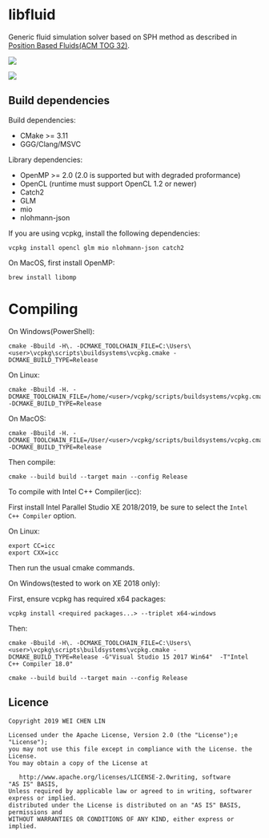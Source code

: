 libfluid
========

Generic fluid simulation solver based on SPH method as described in [Position Based Fluids(ACM TOG 32)](http://mmacklin.com/pbf_sig_preprint.pdf).

![](a.gif)

![](b.gif)

## Build dependencies

Build dependencies:

 * CMake >= 3.11
 * GGG/Clang/MSVC

Library dependencies:

 * OpenMP >= 2.0 (2.0 is supported but with degraded proformance)
 * OpenCL (runtime must support OpenCL 1.2 or newer)
 * Catch2
 * GLM
 * mio
 * nlohmann-json
 
If you are using vcpkg, install the following dependencies:

    vcpkg install opencl glm mio nlohmann-json catch2

On MacOS, first install OpenMP:

    brew install libomp    

# Compiling

On Windows(PowerShell):

    cmake -Bbuild -H\. -DCMAKE_TOOLCHAIN_FILE=C:\Users\<user>\vcpkg\scripts\buildsystems\vcpkg.cmake -DCMAKE_BUILD_TYPE=Release

On Linux:

    cmake -Bbuild -H. -DCMAKE_TOOLCHAIN_FILE=/home/<user>/vcpkg/scripts/buildsystems/vcpkg.cmake -DCMAKE_BUILD_TYPE=Release

On MacOS:

    cmake -Bbuild -H. -DCMAKE_TOOLCHAIN_FILE=/User/<user>/vcpkg/scripts/buildsystems/vcpkg.cmake -DCMAKE_BUILD_TYPE=Release

Then compile:

    cmake --build build --target main --config Release



To compile with Intel C++ Compiler(icc):

First install Intel Parallel Studio XE 2018/2019, be sure to select the `Intel C++ Compiler` option.

On Linux:

    export CC=icc
    export CXX=icc
    
Then run the usual cmake commands.


On Windows(tested to work on XE 2018 only):

First, ensure vcpkg has required x64 packages:

    vcpkg install <required packages...> --triplet x64-windows

Then:

    cmake -Bbuild -H\. -DCMAKE_TOOLCHAIN_FILE=C:\Users\<user>\vcpkg\scripts\buildsystems\vcpkg.cmake -DCMAKE_BUILD_TYPE=Release -G"Visual Studio 15 2017 Win64"  -T"Intel C++ Compiler 18.0"
    
    cmake --build build --target main --config Release
    

## Licence

    Copyright 2019 WEI CHEN LIN
    
    Licensed under the Apache License, Version 2.0 (the "License");e "License");
    you may not use this file except in compliance with the License. the License.
    You may obtain a copy of the License at
    
       http://www.apache.org/licenses/LICENSE-2.0writing, software
    "AS IS" BASIS,
    Unless required by applicable law or agreed to in writing, softwarer express or implied.
    distributed under the License is distributed on an "AS IS" BASIS, permissions and
    WITHOUT WARRANTIES OR CONDITIONS OF ANY KIND, either express or implied.